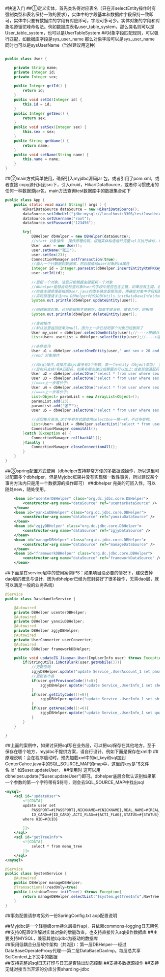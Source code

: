 #快速入门
##①定义实体，首先类名得对应表名（只在非selectEntity操作时有强制类型和表名保持一致的要求），实体中的字段基本和数据库字段保持一致即可，实体中只要有数据库的字段有对应即可，字段可多可少。实体对象的字段和对象名遵循驼峰命名法。例如数据库表名user_table_system，那么类名则可以是User_table_system，也可以是UserTableSystem
##对象字段匹配规则，可以强行匹配，如数据库字段是sys_user_name 那么对象字段可以是sys_user_name 同时也可以是sysUserName（当然建议用这种）
```java

public class User {

	private String name;
	private Integer id;
	private Integer sex;
	
	public Integer getId() {
		return id;
	}
	public void setId(Integer id) {
		this.id = id;
	}
	public Integer getSex() {
		return sex;
	}
	public void setSex(Integer sex) {
		this.sex = sex;
	}
	public String getName() {
		return name;
	}
	public void setName(String name) {
		this.name = name;
	}
}
```
##②main方式简单使用，确保引入myjdbc源码jar 包，或者引用了pom.xml，或者直接 copy源代码到src下，引入druid，HikariDataSource，或者你习惯使用的任何一种数据源jar包，main方法查询test数据库中的数据集合如下
```java
public class App {
	public static void main( String[] args ) {
		HikariDataSource dataSource = new HikariDataSource();
		dataSource.setJdbcUrl("jdbc:mysql://localhost:3306/test?useUnicode=true&characterEncoding=UTF-8&autoReconnect=true&useSSL=false");
		dataSource.setUsername("root");
		dataSource.setPassword("123456");

		try{
			DBHelper dbHelper = new DBHelper(dataSource);
			//start 对象操作  操作原理说明，根据实体构造最终完整sql并执行操作，改操方法api最多有3个参数，第一个entity（Object类型） 第二个wheresql(String主要是where条件),第三个sql语句对应的参数(对象，list，map，数组) 
			User user = new User();
			user.setName("张三");
			user.setSex(23);
			ConnectionManager.setTransaction(true);
			//插入一个行数据到数据库，然后赋值给user对象的id属性
			Integer id = Integer.parseInt(dbHelper.insertEntityRtnPKKey(user).toString());
			user.setId(id);
			
			//更新一个对象，注意只能根据主键更新一个对象
			//dbhelper能够自动检查对象User的字段中是否包含主键，如果没有主键，会抛出异常。
			//检查主键原理是根据User.java的类名确定是那张表，再确定对象中字段和数据库中的字段一一匹配，并完成主键匹配。
			//实现原理请关注new DBHelper时的JDBCUtils.initDataBaseInfo(dataSource);和执行对象操作时的SqlCoreHandle.java的相关操作即可
			System.out.println(dbHelper.updateEntity(user));
			
			//同理删除对象，也只能根据主键删除，如果主键没有，或者为空，则报错
			System.out.println(dbHelper.deleteEntity(user));
			
			//查询操作
			//默认这里返回结果为null，因为上一步已经吧那个对象已经删除了
			User my_user = dbHelper.selectOneEntity(user);//---->根据User实体中的字段值，如果字段值为空，则不参与构造查询条件，此处对应sql语句请自行查看系统打印的完整sql日志。
			List<User> userList = dbHelper.selectEntity(user);//---->返回null
			
			//条件查询
			User u1 = dbHelper.selectOneEntity(user," and sex > 20 and name like ? order by id desc","%张%");//-->请自行查看sql日志，依然是根据实体和wheresql构造最终sql
			//end 对象操作
			
			//纯sql操作,改操方法api最多有3个参数，第一个entity（Object类型） 第二个wheresql(String主要是where条件),第三个sql语句对应的参数(对象，list，map，数组)
			//目前只支持?和#匹配符，如果有朋友建议或需要的可以加上:或者其他通配符
			User u2 = dbHelper.selectOne("select * from user where sex = #{sex} and name=#{name}",User.class, user);
			User u3 = dbHelper.selectOne("select * from user where sex = ? and name=?",User.class, 23,"张三");
			//===>上一步等价于:
			User u4 = dbHelper.selectOne("select * from user where sex = ? and name=?",User.class,new Object[]{23,"张三"});
			//===>上一步等价于:
			List<Object> paramList = new ArrayList<Object>();
			paramList.add(23);
			paramList.add("张三");
			User u5 = dbHelper.selectOne("select * from user where sex = ? and name=?",User.class,paramList);
			
			//返回集合查询,这个传参方式跟使用selectOne一模一样，不过多举例。
			List<User> u6List = dbHelper.selectList("select * from user where sex = ? name=?",User.class,paramList);
			ConnectionManager.commitAll();
		}catch (Exception e) {
			ConnectionManager.rollbackAll();
		}finally {
			ConnectionManager.closeConnectionAll();
		}
	}
}
```
##③spring配置方式使用（dbhelper支持非常方便的多数据源操作，所以这里可以配置多个dbhelper，但是Myjdbc框架并没有实现强一致性事务，所以建议某个事务方法内只是用一个数据源的操作即可）
##dbhelper 完美的可嵌入性，可以随处new，随处使用。
```xml
 	<bean id="ucenterDBHelper" class="org.dc.jdbc.core.DBHelper">
    	<constructor-arg name="dataSource" ref="ucenterDataSource" />
    </bean>
    <bean id="yanxiuDBHelper" class="org.dc.jdbc.core.DBHelper">
    	<constructor-arg name="dataSource" ref="yanxiuDataSource" />
    </bean>
    <bean id="zgjyDBHelper" class="org.dc.jdbc.core.DBHelper">
    	<constructor-arg name="dataSource" ref="zgjyDataSource" />
    </bean>
    <bean id="manageDBHelper" class="org.dc.jdbc.core.DBHelper">
    	<constructor-arg name="dataSource" ref="manageDataSource" />
    </bean>
    <bean id="frameworkDBHelper" class="org.dc.jdbc.core.DBHelper">
    	<constructor-arg name="dataSource" ref="frameworkDataSource" />
    </bean>
```
##下面是在service层中的使用案例(PS：如果项目没必要的情况下，建议去掉dao层的概念与设计，因为dbhelper已经为您封装好了很多操作，无需dao层，就可以满足一般的业务系统)
```java
@Service
public class DataHandleService {

	@Autowired
	private DBHelper ucenterDBHelper;
	@Autowired
	private DBHelper yanxiuDBHelper;
	@Autowired
	private DBHelper zgjyDBHelper;
	@Autowired
	private UserConverter userConverter;
	@Autowired
	private DBHelper frameworkDBHelper;

	public void updateZG_Jiaoyan_User(ImpUserInfo user) throws Exception {
		if(StringUtils.isNotBlank(user.getMobile())){
			//更新密码
			zgjyDBHelper.update("update Service_.UserAccount_1 set password = ?,role=? where name=? limit 1", user.getPassword(),user.getRole(),user.getMobile());
			//更新省市县
			if(user.getProvinceCode()!=0){
				zgjyDBHelper.update("update Service_.UserInfo_1 set sheng = #{provinceCode} where name=#{mobile} limit 1", user);
			}
			if(user.getCityCode()!=0){
				zgjyDBHelper.update("update Service_.UserInfo_1 set shi = #{cityCode} where name=#{mobile} limit 1", user);
			}
			if(user.getAreaCode()!=0){
				zgjyDBHelper.update("update Service_.UserInfo_1 set quxian = #{areaCode} where name=#{mobile} limit 1", user);
			}
		}
	}

}
```
##上面的案例中，如果讨厌把sql写在业务层，可以把sql保存在其他地方，至于保存在哪个地方，myjdbc不提供方案，请自行设计，例如下面是保存在xml中
##原理说明：会在程序启动时，预先加载xml中的id_key和sql加到CenterCahce.java中的SQL_SOURCE_MAP的map中，这里的key是"$文件名.id" 如$user.updateUser，
##使用时 这可以用dbhelper.update("$user.updateUser")即可。dbhelper底层会默认识别如果第一个参数的第一个字符带有$符号，则会去SQL_SOURCE_MAP中找出sql
```xml
<mysql>
	<sql id="updateUser">
		<![CDATA[
		update user set 
			PASSPORT=#{PASSPORT},NICKNAME=#{NICKNAME},REAL_NAME=#{REAL_NAME},MOBILE=#{MOBILE},EMAIL=#{EMAIL},
			ID_CARD=#{ID_CARD},ACTI_FLAG=#{ACTI_FLAG},STATUS=#{STATUS},REG_APP_ID=#{REG_APP_ID},MODIFY_TIME=#{MODIFY_TIME}
		where UID=#{UID}

		]]>
	</sql>
	<sql id="getTreeInfo">
		<![CDATA[
			select * from menu_tree
		]]>
	</sql>
</mysql>
```

```java
@Service
public class SystemService {
	@Autowired
	public DBHelper manageDBHelper;
	@Transactional(readOnly=true)
	public List<NavTree> initTree() throws Exception{
		return manageDBHelper.selectList("$system.getTreeInfo",NavTree.class);
	}
}
```
##事务配置请参考另外一份SpringConfig.txt aop配置说明

##Myjdbc是一个轻量级orm持久层操作api，只依赖commons-logging日志架包<br />
##支持0配置0注解对实体对象的增删改查，也支持直接传入sql操作数据库
##主要支持MYSQL，兼容其他以jdbc为驱动的数据库<br />
##采用低耦合分层软件架构（共2层）：第一层DBHelper---经过DataBaseOperateProxy代理---第二层DataBaseDaoImp。每层总共享SqlContext上下文中的数据<br />
##支持完整的sql日志打印与日志是否输出动态控制
##支持多数据源操作
##支持无缝对接当当开源的分库分表sharding-jdbc
